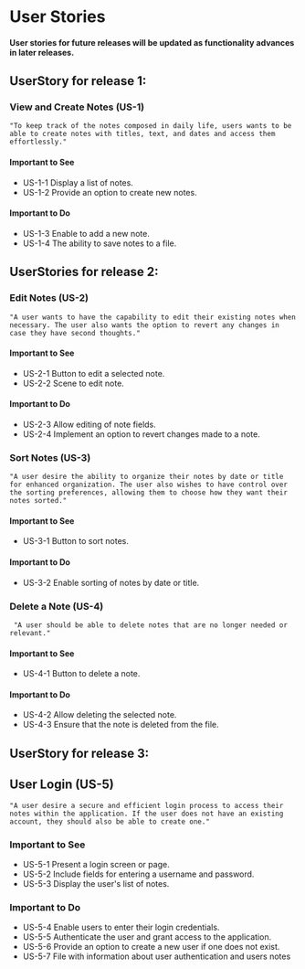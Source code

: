 
# User Stories 

#### User stories for future releases will be updated as functionality advances in later releases.

## UserStory for release 1: 

### View and Create Notes (US-1)
```
"To keep track of the notes composed in daily life, users wants to be able to create notes with titles, text, and dates and access them effortlessly."
```

#### Important to See
- US-1-1 Display a list of notes.
- US-1-2 Provide an option to create new notes.

#### Important to Do
- US-1-3 Enable to add a new note.
- US-1-4 The ability to save notes to a file.

## UserStories for release 2: 

### Edit Notes (US-2)
```
"A user wants to have the capability to edit their existing notes when necessary. The user also wants the option to revert any changes in case they have second thoughts."
```

#### Important to See
- US-2-1 Button to edit a selected note.
- US-2-2 Scene to edit note. 

#### Important to Do
- US-2-3 Allow editing of note fields.
- US-2-4 Implement an option to revert changes made to a note.

### Sort Notes (US-3)
```
"A user desire the ability to organize their notes by date or title for enhanced organization. The user also wishes to have control over the sorting preferences, allowing them to choose how they want their notes sorted."
```

#### Important to See
- US-3-1 Button to sort notes. 

#### Important to Do
- US-3-2 Enable sorting of notes by date or title.

### Delete a Note (US-4)
```
 "A user should be able to delete notes that are no longer needed or relevant."
 ```

#### Important to See
- US-4-1 Button to delete a note.

#### Important to Do
- US-4-2 Allow deleting the selected note.
- US-4-3 Ensure that the note is deleted from the file.

## UserStory for release 3: 

## User Login (US-5)
```
"A user desire a secure and efficient login process to access their notes within the application. If the user does not have an existing account, they should also be able to create one."
```

### Important to See
- US-5-1 Present a login screen or page.
- US-5-2 Include fields for entering a username and password.
- US-5-3 Display the user's list of notes.

### Important to Do
- US-5-4 Enable users to enter their login credentials.
- US-5-5 Authenticate the user and grant access to the application.
- US-5-6 Provide an option to create a new user if one does not exist.
- US-5-7 File with information about user authentication and users notes 
